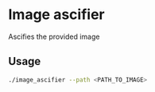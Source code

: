 # Image ascifier
Ascifies the provided image
## Usage
```sh
./image_ascifier --path <PATH_TO_IMAGE>
```
